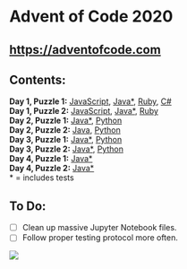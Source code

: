 # Advent of Code 2020

## https://adventofcode.com

## Contents:

**Day 1, Puzzle 1:** [JavaScript](https://github.com/Coletterbox/Advent-of-Code-2020/blob/main/Day%201%20Puzzle%201.js), [Java*](https://github.com/Coletterbox/Advent-of-Code-2020/tree/main/Day%201%20Puzzle%201), [Ruby](https://github.com/Coletterbox/Advent-of-Code-2020/blob/main/Day%201%20Puzzle%201.rb), [C#](https://github.com/Coletterbox/Advent-of-Code-2020/blob/main/Day%201%20Puzzle%201.cs)\
**Day 1, Puzzle 2:** [JavaScript](https://github.com/Coletterbox/Advent-of-Code-2020/blob/main/Day%201%20Puzzle%202.js), [Java*](https://github.com/Coletterbox/Advent-of-Code-2020/tree/main/Day%201%20Puzzle%202), [Ruby](https://github.com/Coletterbox/Advent-of-Code-2020/blob/main/Day%202%20Puzzle%202.rb)\
**Day 2, Puzzle 1:** [Java*](https://github.com/Coletterbox/Advent-of-Code-2020/tree/main/Day%202%20Puzzle%201), [Python](https://github.com/Coletterbox/Advent-of-Code-2020/blob/main/Day%202%20Puzzle%201.ipynb)\
**Day 2, Puzzle 2:** [Java](https://github.com/Coletterbox/Advent-of-Code-2020/tree/main/Day%202%20Puzzle%202), [Python](https://github.com/Coletterbox/Advent-of-Code-2020/blob/main/Day%202%20Puzzle%202.ipynb)\
**Day 3, Puzzle 1:** [Java*](https://github.com/Coletterbox/Advent-of-Code-2020/tree/main/Day%203/src), [Python](https://github.com/Coletterbox/Advent-of-Code-2020/blob/main/Day%203%20Puzzle%201.ipynb)\
**Day 3, Puzzle 2:** [Java*](https://github.com/Coletterbox/Advent-of-Code-2020/tree/main/Day%203/src), [Python](https://github.com/Coletterbox/Advent-of-Code-2020/blob/main/Day%203%20Puzzle%202.ipynb)\
**Day 4, Puzzle 1:** [Java*](https://github.com/Coletterbox/Advent-of-Code-2020/tree/main/Day%204/src)\
**Day 4, Puzzle 2:** [Java*](https://github.com/Coletterbox/Advent-of-Code-2020/tree/main/Day%204/src)\
\* = includes tests

## To Do:
- [ ] Clean up massive Jupyter Notebook files.
- [ ] Follow proper testing protocol more often.

![](https://media.giphy.com/media/F6OGeOgxHzgZO31NnM/giphy.gif)
